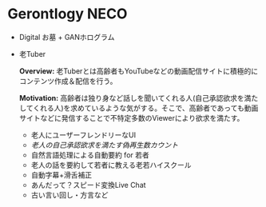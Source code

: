 # Gerontlogy NECO



- Digital お墓 + GANホログラム

- 老Tuber

  **Overview:** 老Tuberとは高齢者もYouTubeなどの動画配信サイトに積極的にコンテンツ作成＆配信を行う。

  **Motivation:** 高齢者は独り身など話しを聞いてくれる人(自己承認欲求を満たしてくれる人)を求めているような気がする。そこで、高齢者であっても動画サイトなどに発信することで不特定多数のViewerにより欲求を満たす。

  + 老人にユーザーフレンドリーなUI
  + *老人の自己承認欲求を満たす偽再生数カウント*
  + 自然言語処理による自動要約 for 若者
  + 老人の話を要約して若者に教える老若ハイスクール
  + 自動字幕+滑舌補正
  + あんだって？スピード変換Live Chat
  + 古い言い回し・方言など



